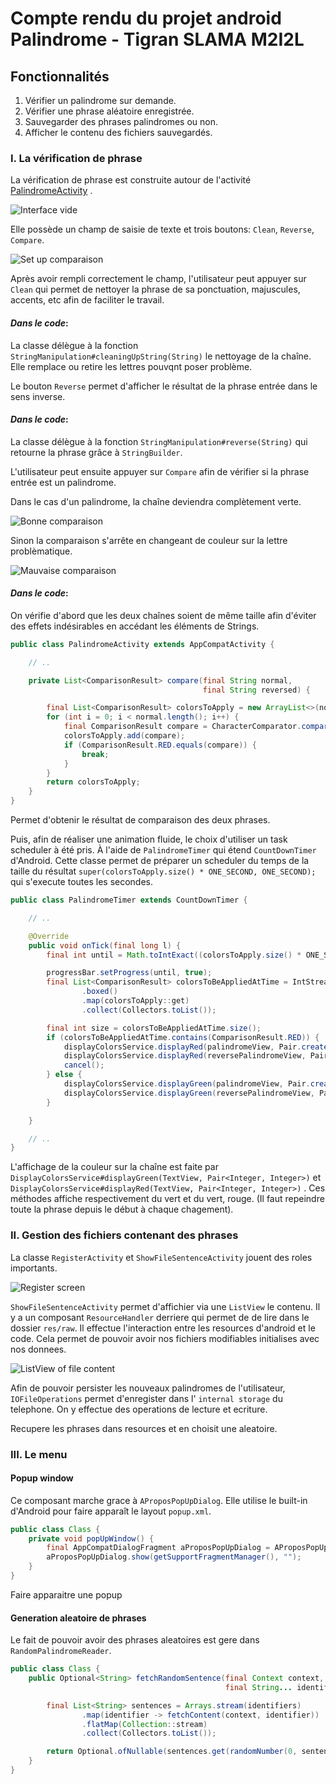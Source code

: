 # Compte rendu du projet android Palindrome - Tigran SLAMA M2I2L

## Fonctionnalités

1. Vérifier un palindrome sur demande.
2. Vérifier une phrase aléatoire enregistrée.
3. Sauvegarder des phrases palindromes ou non.
4. Afficher le contenu des fichiers sauvegardés.

### I. La vérification de phrase

La vérification de phrase est construite autour de
l'activité [PalindromeActivity](https://github.com/Rolf1e/m2/blob/master/webmobile/ProjetTigran/app/src/main/java/com/example/projettigran/activities/PalindromeActivity.java)
.

![Interface vide](images/empty_palindrome.png)

Elle possède un champ de saisie de texte et trois boutons: `Clean`, `Reverse`, `Compare`.

![Set up comparaison](images/clean_reverse_palindrome.png)

Après avoir rempli correctement le champ, l'utilisateur peut appuyer sur
`Clean` qui permet de nettoyer la phrase de sa ponctuation, majuscules, accents, etc afin de faciliter le travail.

#### *Dans le code*:

La classe délègue à la fonction `StringManipulation#cleaningUpString(String)`
le nettoyage de la chaîne. Elle remplace ou retire les lettres pouvqnt poser problème.

Le bouton `Reverse` permet d'afficher le résultat de la phrase entrée dans le sens inverse.

#### *Dans le code*:

La classe délègue à la fonction `StringManipulation#reverse(String)` qui retourne la phrase grâce à `StringBuilder`.

L'utilisateur peut ensuite appuyer sur `Compare` afin de vérifier si la phrase entrée est un palindrome.

Dans le cas d'un palindrome, la chaîne deviendra complètement verte.

![Bonne comparaison](images/comparaison_green_palindrome.png)

Sinon la comparaison s'arrête en changeant de couleur sur la lettre problèmatique.

![Mauvaise comparaison](images/comparaison_red_palindrome.png)

#### *Dans le code*:

On vérifie d'abord que les deux chaînes soient de même taille afin d'éviter des effets indésirables en accédant les
éléments de Strings.

```java
public class PalindromeActivity extends AppCompatActivity {

    // ..

    private List<ComparisonResult> compare(final String normal,
                                           final String reversed) {

        final List<ComparisonResult> colorsToApply = new ArrayList<>(normal.length());
        for (int i = 0; i < normal.length(); i++) {
            final ComparisonResult compare = CharacterComparator.compare(normal.charAt(i), reversed.charAt(i));
            colorsToApply.add(compare);
            if (ComparisonResult.RED.equals(compare)) {
                break;
            }
        }
        return colorsToApply;
    }
}
```

Permet d'obtenir le résultat de comparaison des deux phrases.

Puis, afin de réaliser une animation fluide, le choix d'utiliser un task scheduler à été pris. À l'aide
de `PalindromeTimer` qui étend `CountDownTimer`
d'Android. Cette classe permet de préparer un scheduler du temps de la taille du
résultat `super(colorsToApply.size() * ONE_SECOND, ONE_SECOND);` qui s'execute toutes les secondes.

```java
public class PalindromeTimer extends CountDownTimer {

    // ..

    @Override
    public void onTick(final long l) {
        final int until = Math.toIntExact((colorsToApply.size() * ONE_SECOND - l) / ONE_SECOND) + 1;

        progressBar.setProgress(until, true);
        final List<ComparisonResult> colorsToBeAppliedAtTime = IntStream.range(0, until)
                .boxed()
                .map(colorsToApply::get)
                .collect(Collectors.toList());

        final int size = colorsToBeAppliedAtTime.size();
        if (colorsToBeAppliedAtTime.contains(ComparisonResult.RED)) {
            displayColorsService.displayRed(palindromeView, Pair.create(size - 1, size));
            displayColorsService.displayRed(reversePalindromeView, Pair.create(size - 1, size));
            cancel();
        } else {
            displayColorsService.displayGreen(palindromeView, Pair.create(0, until));
            displayColorsService.displayGreen(reversePalindromeView, Pair.create(0, until));
        }

    }

    // ..
}
```

L'affichage de la couleur sur la chaîne est faite par
`DisplayColorsService#displayGreen(TextView, Pair<Integer, Integer>)` et
`DisplayColorsService#displayRed(TextView, Pair<Integer, Integer>)` . Ces méthodes affiche respectivement du vert et du
vert, rouge. (Il faut repeindre toute la phrase depuis le début à chaque chagement).

### II. Gestion des fichiers contenant des phrases

La classe `RegisterActivity` et `ShowFileSentenceActivity` jouent des roles importants.

![Register screen](images/register_palindrome.png)

`ShowFileSentenceActivity` permet d'affichier via une `ListView` le contenu. Il y a un composant `ResourceHandler`
derriere qui permet de de lire dans le dossier `res/raw`. Il effectue l'interaction entre les resources d'android et le
code. Cela permet de pouvoir avoir nos fichiers modifiables initialises avec nos donnees.

![ListView of file content](images/display_file_content.png)

Afin de pouvoir persister les nouveaux palindromes de l'utilisateur,
`IOFileOperations` permet d'enregister dans l' `internal storage` du telephone. On y effectue des operations de lecture
et ecriture.

Recupere les phrases dans resources et en choisit une aleatoire.

### III. Le menu

#### Popup window

Ce composant marche grace à `AProposPopUpDialog`. Elle utilise le built-in d'Android pour faire apparaît le
layout `popup.xml`.

```java
public class Class {
    private void popUpWindow() {
        final AppCompatDialogFragment aProposPopUpDialog = AProposPopUpDialog.create();
        aProposPopUpDialog.show(getSupportFragmentManager(), "");
    }
}
```
Faire apparaitre une popup

#### Generation aleatoire de phrases

Le fait de pouvoir avoir des phrases aleatoires est gere dans `RandomPalindromeReader`.

```java
public class Class {
    public Optional<String> fetchRandomSentence(final Context context,
                                                final String... identifiers) {

        final List<String> sentences = Arrays.stream(identifiers)
                .map(identifier -> fetchContent(context, identifier))
                .flatMap(Collection::stream)
                .collect(Collectors.toList());

        return Optional.ofNullable(sentences.get(randomNumber(0, sentences.size())));
    }
}
```
